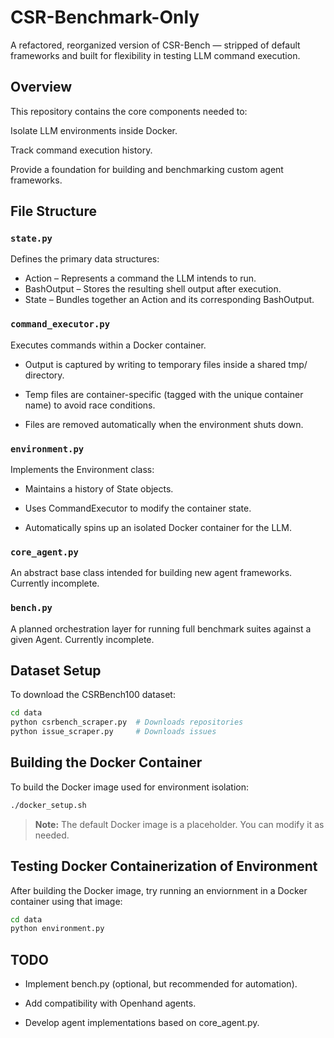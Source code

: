 # CSR-Benchmark-Only
A refactored, reorganized version of CSR-Bench — stripped of default frameworks and built for flexibility in testing LLM command execution.

## Overview
This repository contains the core components needed to:

Isolate LLM environments inside Docker.

Track command execution history.

Provide a foundation for building and benchmarking custom agent frameworks.

## File Structure

### `state.py`

Defines the primary data structures:
- Action – Represents a command the LLM intends to run.
- BashOutput – Stores the resulting shell output after execution.
- State – Bundles together an Action and its corresponding BashOutput.

### `command_executor.py`

Executes commands within a Docker container.

- Output is captured by writing to temporary files inside a shared tmp/ directory.

- Temp files are container-specific (tagged with the unique container name) to avoid race conditions.

- Files are removed automatically when the environment shuts down.

### `environment.py`

Implements the Environment class:

- Maintains a history of State objects.

- Uses CommandExecutor to modify the container state.

- Automatically spins up an isolated Docker container for the LLM.

### `core_agent.py`

An abstract base class intended for building new agent frameworks.
Currently incomplete.

### `bench.py`

A planned orchestration layer for running full benchmark suites against a given Agent.
Currently incomplete.

## Dataset Setup
To download the CSRBench100 dataset:

```bash
cd data
python csrbench_scraper.py  # Downloads repositories
python issue_scraper.py     # Downloads issues
```

## Building the Docker Container
To build the Docker image used for environment isolation:

```bash
./docker_setup.sh
```
> **Note:** The default Docker image is a placeholder. You can modify it as needed.

## Testing Docker Containerization of Environment
After building the Docker image, try running an enviornment in a Docker container using that image: 
```bash
cd data
python environment.py
```


## TODO
- Implement bench.py (optional, but recommended for automation).

- Add compatibility with Openhand agents.

- Develop agent implementations based on core_agent.py.